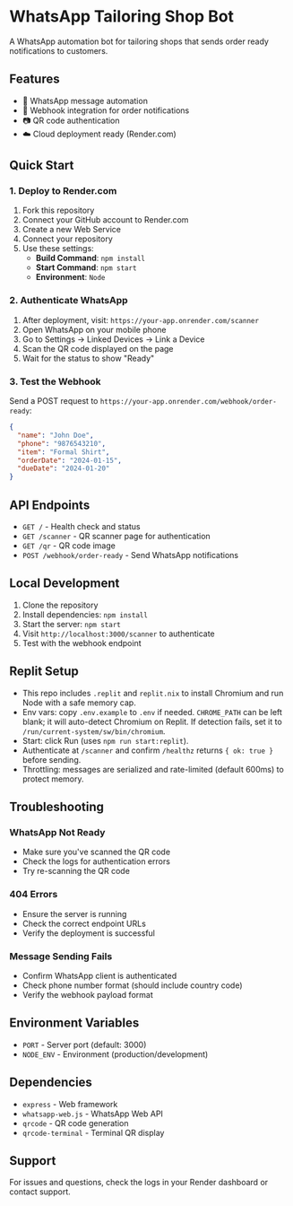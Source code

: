 # WhatsApp Tailoring Shop Bot

A WhatsApp automation bot for tailoring shops that sends order ready notifications to customers.

## Features

- 📱 WhatsApp message automation
- 🔗 Webhook integration for order notifications
- 📷 QR code authentication
- ☁️ Cloud deployment ready (Render.com)

## Quick Start

### 1. Deploy to Render.com

1. Fork this repository
2. Connect your GitHub account to Render.com
3. Create a new Web Service
4. Connect your repository
5. Use these settings:
   - **Build Command**: `npm install`
   - **Start Command**: `npm start`
   - **Environment**: `Node`

### 2. Authenticate WhatsApp

1. After deployment, visit: `https://your-app.onrender.com/scanner`
2. Open WhatsApp on your mobile phone
3. Go to Settings → Linked Devices → Link a Device
4. Scan the QR code displayed on the page
5. Wait for the status to show "Ready"

### 3. Test the Webhook

Send a POST request to `https://your-app.onrender.com/webhook/order-ready`:

```json
{
  "name": "John Doe",
  "phone": "9876543210",
  "item": "Formal Shirt",
  "orderDate": "2024-01-15",
  "dueDate": "2024-01-20"
}
```

## API Endpoints

- `GET /` - Health check and status
- `GET /scanner` - QR scanner page for authentication
- `GET /qr` - QR code image
- `POST /webhook/order-ready` - Send WhatsApp notifications

## Local Development

1. Clone the repository
2. Install dependencies: `npm install`
3. Start the server: `npm start`
4. Visit `http://localhost:3000/scanner` to authenticate
5. Test with the webhook endpoint

## Replit Setup

- This repo includes `.replit` and `replit.nix` to install Chromium and run Node with a safe memory cap.
- Env vars: copy `.env.example` to `.env` if needed. `CHROME_PATH` can be left blank; it will auto-detect Chromium on Replit. If detection fails, set it to `/run/current-system/sw/bin/chromium`.
- Start: click Run (uses `npm run start:replit`).
- Authenticate at `/scanner` and confirm `/healthz` returns `{ ok: true }` before sending.
- Throttling: messages are serialized and rate-limited (default 600ms) to protect memory.

## Troubleshooting

### WhatsApp Not Ready
- Make sure you've scanned the QR code
- Check the logs for authentication errors
- Try re-scanning the QR code

### 404 Errors
- Ensure the server is running
- Check the correct endpoint URLs
- Verify the deployment is successful

### Message Sending Fails
- Confirm WhatsApp client is authenticated
- Check phone number format (should include country code)
- Verify the webhook payload format

## Environment Variables

- `PORT` - Server port (default: 3000)
- `NODE_ENV` - Environment (production/development)

## Dependencies

- `express` - Web framework
- `whatsapp-web.js` - WhatsApp Web API
- `qrcode` - QR code generation
- `qrcode-terminal` - Terminal QR display

## Support

For issues and questions, check the logs in your Render dashboard or contact support.
